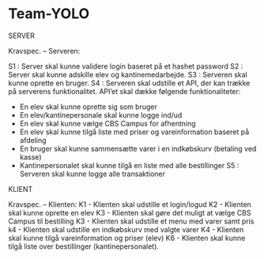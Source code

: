 # Team-YOLO

SERVER

Kravspec. – Serveren:

S1 : Server skal kunne validere login baseret på et hashet password
S2 : Server skal kunne adskille elev og kantinemedarbejde. 
S3 : Serveren skal kunne oprette en bruger. 
S4 : Serveren skal udstille et API, der kan trække på serverens funktionalitet. API’et skal dække følgende funktionaliteter:
- En elev skal kunne oprette sig som bruger 
- En elev/kantinepersonale skal kunne logge ind/ud
- En elev skal kunne vælge CBS Campus for afhentning
- En elev skal kunne tilgå liste med priser og vareinformation baseret på afdeling
- En bruger skal kunne sammensætte varer i en indkøbskurv (betaling ved kasse) 
- Kantinepersonalet skal kunne tilgå en liste med alle bestillinger
S5 : Serveren skal kunne logge alle transaktioner

KLIENT

Kravspec. – Klienten:
K1 - Klienten skal udstille et login/logud
K2 - Klienten skal kunne oprette en elev
K3 - Klienten skal gøre det muligt at vælge CBS Campus til bestilling 
K3 - Klienten skal udstille et menu med varer samt pris
k4 - Klienten skal udstille en indkøbskurv med valgte varer
K4 - Klienten skal kunne tilgå vareinformation og priser (elev)
K6 - Klienten skal kunne tilgå liste over bestillinger (kantinepersonalet).




